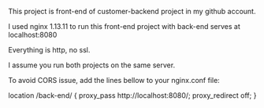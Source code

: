 This project is front-end of customer-backend project in my github account.

I used nginx 1.13.11 to run this front-end project with back-end serves at localhost:8080

Everything is http, no ssl.

I assume you run both projects on the same server.

To avoid CORS issue, add the lines bellow to your nginx.conf file:


location /back-end/ {
	proxy_pass http://localhost:8080/;
	proxy_redirect off;
}
